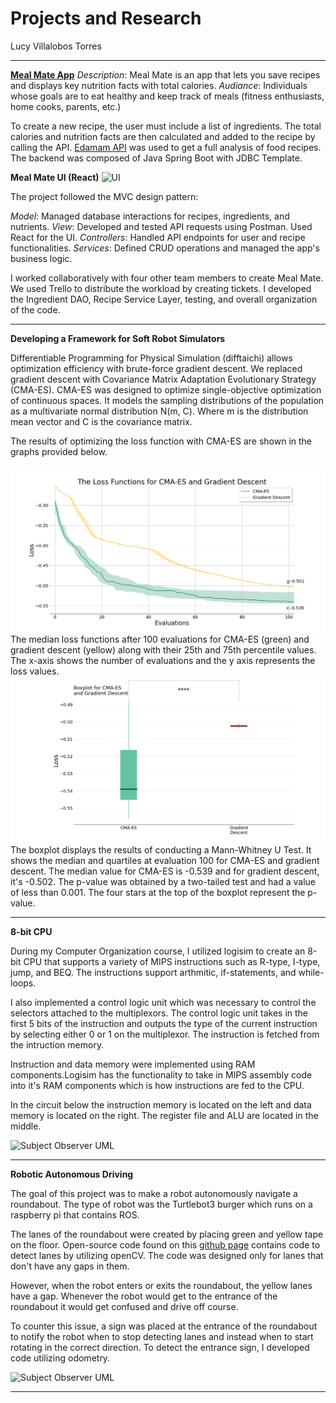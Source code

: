 # Projects and Research
Lucy Villalobos Torres

****
**[Meal Mate App](https://github.com/lucyivt/MealMate)** 
*Description*: Meal Mate is an app that lets you save recipes and displays key nutrition facts with total calories.
*Audiance*: Individuals whose goals are to eat healthy and keep track of meals (fitness enthusiasts, home cooks, parents, etc.)

 To create a new recipe, the user must include a list of ingredients. The total calories and nutrition facts are then calculated and added to the recipe by calling the API. [Edamam API](https://api.edamam.com/doc/open-api/nutrition-analysis-v1.yaml) was used to get a full analysis of food recipes. The backend was composed of Java Spring Boot with JDBC Template. 

**Meal Mate UI (React)**
![UI](/Portfolio/images/ui.png)

The project followed the MVC design pattern:

*Model*: Managed database interactions for recipes, ingredients, and nutrients.
*View*: Developed and tested API requests using Postman. Used React for the UI.
*Controllers*: Handled API endpoints for user and recipe functionalities.
*Services*: Defined CRUD operations and managed the app's business logic.

I worked collaboratively with four other team members to create Meal Mate. We used Trello to distribute the workload by creating tickets. I developed the Ingredient DAO, Recipe Service Layer, testing, and overall organization of the code. 



****
**Developing a Framework for Soft Robot Simulators**

 Differentiable Programming for Physical Simulation (difftaichi) allows optimization efficiency with brute-force gradient descent. We replaced gradient descent with Covariance Matrix Adaptation Evolutionary Strategy (CMA-ES). CMA-ES was designed to optimize single-objective optimization of continuous spaces. It models the sampling distributions of the population as a multivariate normal distribution N(m, C). Where m is the distribution mean vector and C is the covariance matrix. 

The results of optimizing the loss function with CMA-ES are shown in the graphs provided below.
 
![CMA-ES versus gradient descent](images/Figure_2.png)
The median loss functions after 100 evaluations for CMA-ES (green) and gradient descent (yellow) along with their 25th and 75th percentile values. The x-axis shows the number of evaluations and the y axis represents the loss values.
![Whiskerplot](images/Figure_3.png)
The boxplot displays the results of conducting a Mann-Whitney U Test. It shows the median and quartiles at evaluation 100 for CMA-ES and gradient descent. The median value for CMA-ES is -0.539 and for gradient descent, it's -0.502. The p-value was obtained by a two-tailed test and had a value of less than 0.001. The four stars at the top of the boxplot represent the p-value.

****
**8-bit CPU**  

During my Computer Organization course, I utilized logisim to create an 8-bit CPU that supports a variety of MIPS instructions such as R-type, I-type, jump, and BEQ. The instructions support arthmitic, if-statements, and while-loops. 

I also implemented a control logic unit which was necessary to control the selectors attached to the multiplexors. The control logic unit takes in the first 5 bits of the instruction and outputs the type of the current instruction by selecting either 0 or 1 on the multiplexor. The instruction is fetched from the intruction memory.

Instruction and data memory were implemented using RAM components.Logisim has the functionality to take in MIPS assembly code into it's RAM components which is how instructions are fed to the CPU.

In the circuit below the instruction memory is located on the left and data memory is located on the right. The register file and ALU are located in the middle.  

![Subject Observer UML](/Portfolio/images/CPU.png)

****
**Robotic Autonomous Driving**  

The goal of this project was to make a robot autonomously navigate a roundabout. The type of robot was the Turtlebot3 burger which runs on a raspberry pi that contains ROS. 

The lanes of the roundabout were created by placing green and yellow tape on the floor. Open-source code found on this [github page]((https://github.com/ROBOTIS-GIT/turtlebot3_autorace_2020)) contains code to detect lanes by utilizing openCV. The code was designed only for lanes that don't have any gaps in them. 

However, when the robot enters or exits the roundabout, the yellow lanes have a gap. Whenever the robot would get to the entrance of the roundabout it would get confused and drive off course. 

To counter this issue, a sign was placed at the entrance of the roundabout to notify the robot when to stop detecting lanes and instead when to start rotating in the correct direction. To detect the entrance sign, I developed code utilizing odometry. 

![Subject Observer UML](/Portfolio/images/roundabout.png)

****
